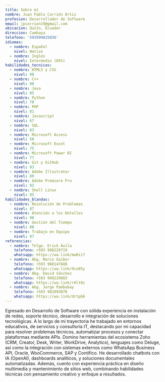 ```yaml
---
title: Sobre mí
nombre: Juan Pablo Carrión Ortiz
profesion: Desarrollador de Software
email: jpcarrion19@gmail.com
ubicacion: Quito, Ecuador
direccion: Cumbaya
telefono: '593994825836'
idiomas:
  - nombre: Español
    nivel: Nativo
  - nombre: Inglés
    nivel: Intermedio (65%)
habilidades_tecnicas:
  - nombre: HTML5 y CSS
    nivel: 90
  - nombre: C++
    nivel: 80
  - nombre: Java
    nivel: 85
  - nombre: Python
    nivel: 70
  - nombre: PHP
    nivel: 81
  - nombre: Javascript
    nivel: 67
  - nombre: SQL
    nivel: 83
  - nombre: Microsoft Access
    nivel: 50
  - nombre: Microsoft Excel
    nivel: 75
  - nombre: Microsoft Power BI
    nivel: 77
  - nombre: Git y GitHub
    nivel: 93
  - nombre: Adobe Illustrator
    nivel: 89
  - nombre: Adobe Premiere Pro
    nivel: 92
  - nombre: Shell Linux
    nivel: 95
habilidades_blandas:
  - nombre: Resolución de Problemas
    nivel: 87
  - nombre: Atención a los Detalles
    nivel: 90
  - nombre: Gestión del Tiempo
    nivel: 88
  - nombre: Trabajo en Equipo
    nivel: 97
referencias:
  - nombre: Tnlgo. Erick Ávila
    telefono: +593 998229719
    whatsapp: https://wa.link/mw0zi7
  - nombre: Abg. Marco Gaibor
    telefono: +593 960147688
    whatsapp: https://wa.link/9co85y
  - nombre: Abg. David Sánchez
    telefono: +593 999229883
    whatsapp: https://wa.link/r6lt0z
  - nombre: Abg. Jorge Pambabay
    telefono: +593 982093070
    whatsapp: https://wa.link/drtpb6
---
```


Egresado en Desarrollo de Software con sólida experiencia en instalación de redes, soporte técnico, desarrollo e integración de soluciones tecnológicas. A lo largo de mi trayectoria he trabajado en entornos educativos, de servicios y consultoría IT, destacando por mi capacidad para resolver problemas técnicos, automatizar procesos y conectar plataformas mediante APIs.
Domino herramientas del ecosistema Zoho (CRM, Creator, Desk, Writer, WorkDrive, Analytics), lenguajes como Deluge, así como la integración con sistemas externos como WhatsApp Business API, Oracle, WooCommerce, SAP y Contífico. He desarrollado chatbots con IA (OpenAI), dashboards analíticos, y soluciones documentales automatizadas. Además, cuento con experiencia práctica en diseño multimedia y mantenimiento de sitios web, combinando habilidades técnicas con pensamiento creativo y enfoque a resultados.
